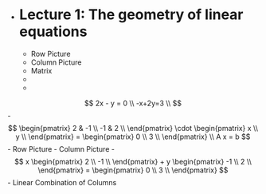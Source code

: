 - # Lecture 1: The geometry of linear equations
	- Row Picture
	- Column Picture
	- Matrix
	-
	-
$$ 
	  2x - y = 0 \\
	  -x+2y=3 \\
	  $$	-
$$
	  \begin{pmatrix}
	  2 & -1 \\
	  -1 & 2 \\
	  \end{pmatrix}
	  \cdot
	  \begin{pmatrix}
	  x \\
	  y \\
	  \end{pmatrix}
	  =
	  \begin{pmatrix}
	  0 \\
	  3 \\
	  \end{pmatrix} \\
	  A x = b
	  $$	- Row Picture
	- Column Picture
		-
$$
		  x 
		  \begin{pmatrix}
		  2 \\
		  -1 \\
		  \end{pmatrix}
		  + y
		  \begin{pmatrix}
		  -1 \\
		  2 \\
		  \end{pmatrix}
		  =
		  \begin{pmatrix}
		  0 \\
		  3 \\
		  \end{pmatrix}
		  $$		- Linear Combination of Columns
